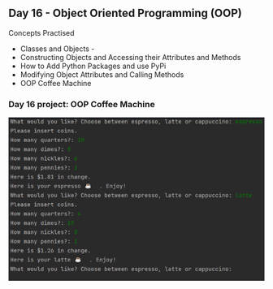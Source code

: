 ## Day 16 - Object Oriented Programming (OOP)

Concepts Practised

- Classes and Objects -
- Constructing Objects and Accessing their Attributes and Methods 
- How to Add Python Packages and use PyPi 
- Modifying Object Attributes and Calling Methods 
- OOP Coffee Machine


### Day 16 project: OOP Coffee Machine

![img.png](img.png)